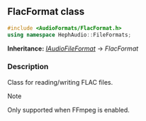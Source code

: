 ## FlacFormat class
```c++
#include <AudioFormats/FlacFormat.h>
using namespace HephAudio::FileFormats;
```
**Inheritance:** *[IAudioFileFormat](/docs/HephAudio/AudioFormats/IAudioFileFormat.md)* -> *FlacFormat*

### Description
Class for reading/writing FLAC files.

> [!NOTE]
> Only supported when FFmpeg is enabled.
